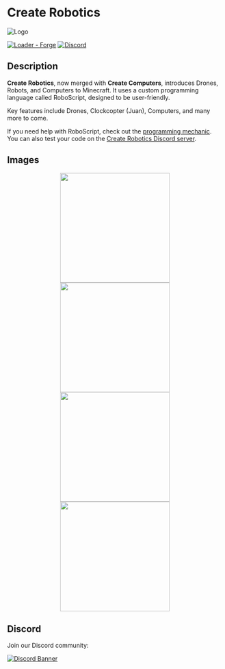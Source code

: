# Create Robotics

![Logo](https://raw.githubusercontent.com/Worker20/CreateRobotics-1.18/master/icon.png)

[![Loader - Forge](https://img.shields.io/badge/Loader-Forge-orange?style=flat&logo=curseforge)](https://files.minecraftforge.net/)
[![Discord](https://img.shields.io/discord/865321790347018241?color=5865f2&label=Discord&style=flat)](https://discord.gg/PbBt4PQhpe)

## Description

**Create Robotics**, now merged with **Create Computers**, introduces Drones, Robots, and Computers to Minecraft. It uses a custom programming language called RoboScript, designed to be user-friendly.

Key features include Drones, Clockcopter (Juan), Computers, and many more to come.

If you need help with RoboScript, check out the [programming mechanic](https://github.com/Worker20/CreateRobotics/wiki/Programming-Mechanic). You can also test your code on the [Create Robotics Discord server](https://discord.com/invite/create-robotics).

## Images

<div align="center">
    <img src="https://i.imgur.com/E6u04LW.jpeg" alt "Image 4" width="256">
    <img src="https://i.imgur.com/E6u04LW.jpeg" alt "Image 4" width="256">
    <img src="https://i.imgur.com/E6u04LW.jpeg" alt "Image 4" width="256">
    <img src="https://i.imgur.com/E6u04LW.jpeg" alt "Image 4" width="256">

</div>

## Discord

Join our Discord community:

[![Discord Banner](https://discordapp.com/api/guilds/865321790347018241/widget.png?style=banner3)](https://discord.com/invite/create-robotics)

